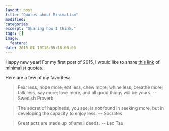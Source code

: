 ```yaml
---
layout: post
title: "Quotes about Minimalism"
modified:
categories: 
excerpt: "Sharing how I think."
tags: []
image:
  feature:
date: 2015-01-10T18:55:18-05:00
---
```


Happy new year! For my first post of 2015, I would like to share [this link](http://mnmlist.com/quotes/) of minimalist quotes.

Here are a few of my favorites:

> Fear less, hope more; eat less, chew more; whine less, breathe more; talk less, say more; love more, and all good things will be yours. 
-- Swedish Proverb

> The secret of happiness, you see, is not found in seeking more, but in developing the capacity to enjoy less. 
-- Socrates

> Great acts are made up of small deeds. 
-- Lao Tzu

